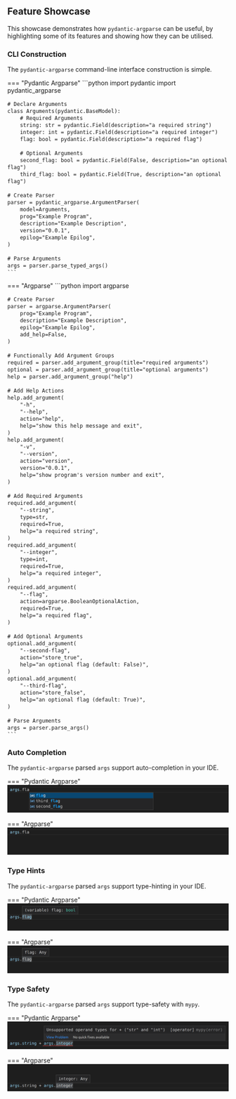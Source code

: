 ## Feature Showcase
This showcase demonstrates how `pydantic-argparse` can be useful, by
highlighting some of its features and showing how they can be utilised.

### CLI Construction
The `pydantic-argparse` command-line interface construction is simple.

=== "Pydantic Argparse"
    ```python
    import pydantic
    import pydantic_argparse

    # Declare Arguments
    class Arguments(pydantic.BaseModel):
        # Required Arguments
        string: str = pydantic.Field(description="a required string")
        integer: int = pydantic.Field(description="a required integer")
        flag: bool = pydantic.Field(description="a required flag")

        # Optional Arguments
        second_flag: bool = pydantic.Field(False, description="an optional flag")
        third_flag: bool = pydantic.Field(True, description="an optional flag")

    # Create Parser
    parser = pydantic_argparse.ArgumentParser(
        model=Arguments,
        prog="Example Program",
        description="Example Description",
        version="0.0.1",
        epilog="Example Epilog",
    )

    # Parse Arguments
    args = parser.parse_typed_args()
    ```

=== "Argparse"
    ```python
    import argparse

    # Create Parser
    parser = argparse.ArgumentParser(
        prog="Example Program",
        description="Example Description",
        epilog="Example Epilog",
        add_help=False,
    )

    # Functionally Add Argument Groups
    required = parser.add_argument_group(title="required arguments")
    optional = parser.add_argument_group(title="optional arguments")
    help = parser.add_argument_group("help")

    # Add Help Actions
    help.add_argument(
        "-h",
        "--help",
        action="help",
        help="show this help message and exit",
    )
    help.add_argument(
        "-v",
        "--version",
        action="version",
        version="0.0.1",
        help="show program's version number and exit",
    )

    # Add Required Arguments
    required.add_argument(
        "--string",
        type=str,
        required=True,
        help="a required string",
    )
    required.add_argument(
        "--integer",
        type=int,
        required=True,
        help="a required integer",
    )
    required.add_argument(
        "--flag",
        action=argparse.BooleanOptionalAction,
        required=True,
        help="a required flag",
    )

    # Add Optional Arguments
    optional.add_argument(
        "--second-flag",
        action="store_true",
        help="an optional flag (default: False)",
    )
    optional.add_argument(
        "--third-flag",
        action="store_false",
        help="an optional flag (default: True)",
    )

    # Parse Arguments
    args = parser.parse_args()
    ```

### Auto Completion
The `pydantic-argparse` parsed `args` support auto-completion in your IDE.

=== "Pydantic Argparse"
    ![Pydantic Argparse - Auto Completion](assets/images/showcase_01.png)

=== "Argparse"
    ![Argparse - Auto Completion](assets/images/showcase_02.png)

### Type Hints
The `pydantic-argparse` parsed `args` support type-hinting in your IDE.

=== "Pydantic Argparse"
    ![Pydantic Argparse - Type Hints](assets/images/showcase_03.png)

=== "Argparse"
    ![Argparse - Type Hints](assets/images/showcase_04.png)

### Type Safety
The `pydantic-argparse` parsed `args` support type-safety with `mypy`.

=== "Pydantic Argparse"
    ![Pydantic Argparse - Type Safety](assets/images/showcase_05.png)

=== "Argparse"
    ![Argparse - Type Safety](assets/images/showcase_06.png)
